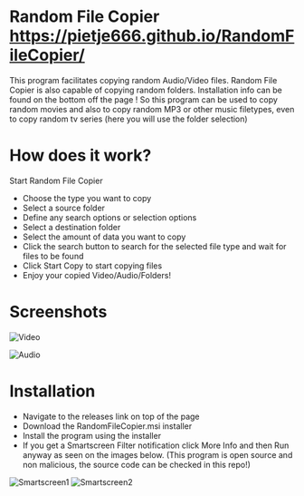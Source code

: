 # Random File Copier https://pietje666.github.io/RandomFileCopier/
This program facilitates copying random Audio/Video files. Random File Copier is also capable of copying random folders. Installation info can be found on the bottom off the page ! 
So this program can be used to copy random movies and also to copy random MP3 or other music filetypes, even to copy random tv series (here you will use the folder selection)

# How does it work?
Start Random File Copier
* Choose the type you want to copy
* Select a source folder
* Define any search options or selection options
* Select a destination folder
* Select the amount of data you want to copy
* Click the search button to search for the selected file type and wait for files to be found
* Click Start Copy to start copying files
* Enjoy your copied Video/Audio/Folders!

# Screenshots
![Video](/../gh-pages/assets/application/Video.PNG?raw=true)

![Audio](/../gh-pages/assets/application/Audio.PNG?raw=true)

# Installation
* Navigate to the releases link on top of the page
* Download the RandomFileCopier.msi installer
* Install the program using the installer
* If you get a Smartscreen Filter notification click More Info and then Run anyway as seen on the images below. (This program is open source and non malicious, the source code can be checked in this repo!)

![Smartscreen1](/../gh-pages/assets/installation/Smartscreencutted.PNG?raw=true)
![Smartscreen2](/../gh-pages/assets/installation/Smartscreen2Cutted.PNG?raw=true)

